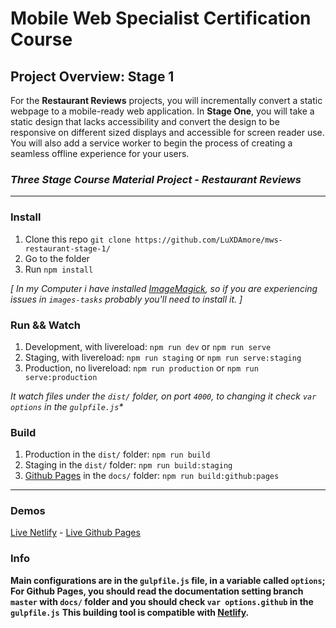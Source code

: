 # Mobile Web Specialist Certification Course

## Project Overview: Stage 1

For the **Restaurant Reviews** projects, you will incrementally convert a static webpage to a mobile-ready web application. In **Stage One**, you will take a static design that lacks accessibility and convert the design to be responsive on different sized displays and accessible for screen reader use. You will also add a service worker to begin the process of creating a seamless offline experience for your users.

### _Three Stage Course Material Project - Restaurant Reviews_

---

### Install

1. Clone this repo `git clone https://github.com/LuXDAmore/mws-restaurant-stage-1/`
2. Go to the folder
3. Run `npm install`

_[ In my Computer i have installed [ImageMagick](http://www.imagemagick.org/script/download.php "Go to Download page"), so if you are experiencing issues in `images-tasks` probably you'll need to install it. ]_

### Run && Watch

1. Development, with livereload: `npm run dev` or `npm run serve`
2. Staging, with livereload: `npm run staging` or `npm run serve:staging`
3. Production, no livereload: `npm run production` or `npm run serve:production`

_It watch files under the `dist/` folder, on port `4000`, to changing it check `var options` in the `gulpfile.js`*_

### Build

1. Production in the `dist/` folder: `npm run build`
2. Staging in the `dist/` folder: `npm run build:staging`
3. [Github Pages](https://pages.github.com/ "Github Pages") in the `docs/` folder: `npm run build:github:pages`

---

### Demos

[Live Netlify](https://mws-restaurant.netlify.com "Demo Netlify") - [Live Github Pages](https://luxdamore.github.io/mws-restaurant-stage-1/ "Demo Github Pages")

### Info

**Main configurations are in the `gulpfile.js` file, in a variable called `options`;**
**For Github Pages, you should read the documentation setting branch `master` with `docs/` folder and you should check `var options.github` in the `gulpfile.js`**
**This building tool is compatible with [Netlify](https://www.netlify.com/ "Netlify").**

